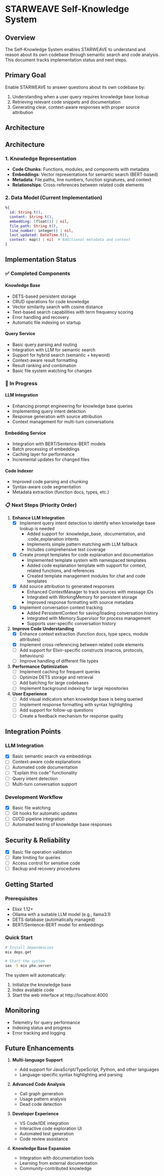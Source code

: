 # STARWEAVE Self-Knowledge System

## Overview
The Self-Knowledge System enables STARWEAVE to understand and reason about its own codebase through semantic search and code analysis. This document tracks implementation status and next steps.

## Primary Goal
Enable STARWEAVE to answer questions about its own codebase by:
1. Understanding when a user query requires knowledge base lookup
2. Retrieving relevant code snippets and documentation
3. Generating clear, context-aware responses with proper source attribution

## Architecture

## Architecture

### 1. Knowledge Representation
- **Code Chunks**: Functions, modules, and components with metadata
- **Embeddings**: Vector representations for semantic search (BERT-based)
- **Metadata**: File paths, line numbers, function signatures, and context
- **Relationships**: Cross-references between related code elements

### 2. Data Model (Current Implementation)
```elixir
%{
  id: String.t(),
  content: String.t(),
  embedding: [float()] | nil,
  file_path: String.t(),
  line_number: integer() | nil,
  last_updated: DateTime.t(),
  context: map() | nil  # Additional metadata and context
}
```

## Implementation Status

### ✅ Completed Components

#### Knowledge Base
- DETS-based persistent storage
- CRUD operations for code knowledge
- Vector similarity search with cosine distance
- Text-based search capabilities with term frequency scoring
- Error handling and recovery
- Automatic file indexing on startup

#### Query Service
- Basic query parsing and routing
- Integration with LLM for semantic search
- Support for hybrid search (semantic + keyword)
- Context-aware result formatting
- Result ranking and combination
- Basic file system watching for changes

### 🔄 In Progress

#### LLM Integration
- Enhancing prompt engineering for knowledge base queries
- Implementing query intent detection
- Response generation with source attribution
- Context management for multi-turn conversations

#### Embedding Service
- Integration with BERT/Sentence-BERT models
- Batch processing of embeddings
- Caching layer for performance
- Incremental updates for changed files

#### Code Indexer
- Improved code parsing and chunking
- Syntax-aware code segmentation
- Metadata extraction (function docs, types, etc.)

### 📋 Next Steps (Priority Order)
1. **Enhance LLM Integration**
   - [x] Implement query intent detection to identify when knowledge base lookup is needed
     - Added support for :knowledge_base, :documentation, and :code_explanation intents
     - Implements simple pattern matching with LLM fallback
     - Includes comprehensive test coverage
   - [x] Create prompt templates for code explanation and documentation
     - Implemented template system with namespaced templates
     - Added code explanation template with support for context, related functions, and references
     - Created template management modules for chat and code templates
   - [x] Add source attribution to generated responses
     - Enhanced ContextManager to track sources with message IDs
     - Integrated with WorkingMemory for persistent storage
     - Improved response formatting with source metadata
   - [x] Implement conversation context tracking
     - Added PersistentContext for saving/loading conversation history
     - Integrated with Memory.Supervisor for process management
     - Supports user-specific conversation history

2. **Improve Code Understanding**
   - [x] Enhance context extraction (function docs, type specs, module attributes)
   - [x] Implement cross-referencing between related code elements
   - [ ] Add support for Elixir-specific constructs (macros, protocols, behaviours)
   - [ ] Improve handling of different file types

3. **Performance Optimization**
   - [ ] Implement caching for frequent queries
   - [ ] Optimize DETS storage and retrieval
   - [ ] Add batching for large codebases
   - [ ] Implement background indexing for large repositories

4. **User Experience**
   - [ ] Add visual indicators when knowledge base is being queried
   - [ ] Implement response formatting with syntax highlighting
   - [ ] Add support for follow-up questions
   - [ ] Create a feedback mechanism for response quality

## Integration Points

### LLM Integration
- [x] Basic semantic search via embeddings
- [ ] Context-aware code explanations
- [ ] Automated code documentation
- [ ] "Explain this code" functionality
- [ ] Query intent detection
- [ ] Multi-turn conversation support

### Development Workflow
- [x] Basic file watching
- [ ] Git hooks for automatic updates
- [ ] CI/CD pipeline integration
- [ ] Automated testing of knowledge base responses

## Security & Reliability
- [x] Basic file operation validation
- [ ] Rate limiting for queries
- [ ] Access control for sensitive code
- [ ] Backup and recovery procedures

## Getting Started

### Prerequisites
- Elixir 1.12+
- Ollama with a suitable LLM model (e.g., llama3.1)
- DETS database (automatically managed)
- BERT/Sentence-BERT model for embeddings

### Quick Start
```bash
# Install dependencies
mix deps.get

# Start the system
iex -S mix phx.server
```

The system will automatically:
1. Initialize the knowledge base
2. Index available code
3. Start the web interface at http://localhost:4000

## Monitoring
- Telemetry for query performance
- Indexing status and progress
- Error tracking and logging

## Future Enhancements
1. **Multi-language Support**
   - Add support for JavaScript/TypeScript, Python, and other languages
   - Language-specific syntax highlighting and parsing

2. **Advanced Code Analysis**
   - Call graph generation
   - Usage pattern analysis
   - Dead code detection

3. **Developer Experience**
   - VS Code/IDE integration
   - Interactive code exploration UI
   - Automated test generation
   - Code review assistance

4. **Knowledge Base Expansion**
   - Integration with documentation tools
   - Learning from external documentation
   - Community-contributed knowledge
